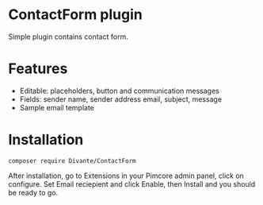 # ContactForm plugin
Simple plugin contains contact form.

# Features
 - Editable: placeholders, button and communication messages
 - Fields: sender name, sender address  email, subject, message
 - Sample email template

# Installation
```
composer require Divante/ContactForm
```

After installation, go to Extensions in your Pimcore admin panel, click on configure.
Set Email reciepient and click Enable, then Install and you should be ready to go.


